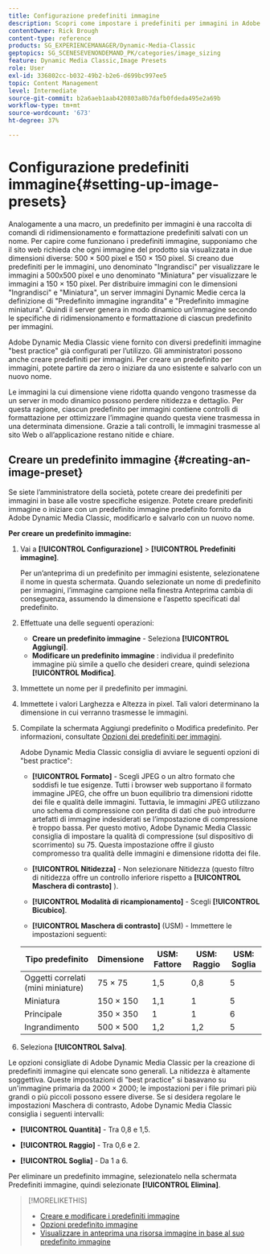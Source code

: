 ```yaml
---
title: Configurazione predefiniti immagine
description: Scopri come impostare i predefiniti per immagini in Adobe Dynamic Media Classic.
contentOwner: Rick Brough
content-type: reference
products: SG_EXPERIENCEMANAGER/Dynamic-Media-Classic
geptopics: SG_SCENESEVENONDEMAND_PK/categories/image_sizing
feature: Dynamic Media Classic,Image Presets
role: User
exl-id: 336802cc-b032-49b2-b2e6-d699bc997ee5
topic: Content Management
level: Intermediate
source-git-commit: b2a6aeb1aab420803a8b7dafb0fdeda495e2a69b
workflow-type: tm+mt
source-wordcount: '673'
ht-degree: 37%

---
```


# Configurazione predefiniti immagine{#setting-up-image-presets}

Analogamente a una macro, un predefinito per immagini è una raccolta di comandi di ridimensionamento e formattazione predefiniti salvati con un nome. Per capire come funzionano i predefiniti immagine, supponiamo che il sito web richieda che ogni immagine del prodotto sia visualizzata in due dimensioni diverse: 500 × 500 pixel e 150 × 150 pixel. Si creano due predefiniti per le immagini, uno denominato &quot;Ingrandisci&quot; per visualizzare le immagini a 500x500 pixel e uno denominato &quot;Miniatura&quot; per visualizzare le immagini a 150 × 150 pixel. Per distribuire immagini con le dimensioni &quot;Ingrandisci&quot; e &quot;Miniatura&quot;, un server immagini Dynamic Medie cerca la definizione di &quot;Predefinito immagine ingrandita&quot; e &quot;Predefinito immagine miniatura&quot;. Quindi il server genera in modo dinamico un’immagine secondo le specifiche di ridimensionamento e formattazione di ciascun predefinito per immagini.

Adobe Dynamic Media Classic viene fornito con diversi predefiniti immagine &quot;best practice&quot; già configurati per l’utilizzo. Gli amministratori possono anche creare predefiniti per immagini. Per creare un predefinito per immagini, potete partire da zero o iniziare da uno esistente e salvarlo con un nuovo nome.

Le immagini la cui dimensione viene ridotta quando vengono trasmesse da un server in modo dinamico possono perdere nitidezza e dettaglio. Per questa ragione, ciascun predefinito per immagini contiene controlli di formattazione per ottimizzare l’immagine quando questa viene trasmessa in una determinata dimensione. Grazie a tali controlli, le immagini trasmesse al sito Web o all’applicazione restano nitide e chiare.

## Creare un predefinito immagine {#creating-an-image-preset}

Se siete l’amministratore della società, potete creare dei predefiniti per immagini in base alle vostre specifiche esigenze. Potete creare predefiniti immagine o iniziare con un predefinito immagine predefinito fornito da Adobe Dynamic Media Classic, modificarlo e salvarlo con un nuovo nome.

**Per creare un predefinito immagine:**

1. Vai a **[!UICONTROL Configurazione]** > **[!UICONTROL Predefiniti immagine]**.

   Per un’anteprima di un predefinito per immagini esistente, selezionatene il nome in questa schermata. Quando selezionate un nome di predefinito per immagini, l’immagine campione nella finestra Anteprima cambia di conseguenza, assumendo la dimensione e l’aspetto specificati dal predefinito.

1. Effettuate una delle seguenti operazioni:

   * **Creare un predefinito immagine** - Seleziona **[!UICONTROL Aggiungi]**.
   * **Modificare un predefinito immagine** : individua il predefinito immagine più simile a quello che desideri creare, quindi seleziona **[!UICONTROL Modifica]**.

1. Immettete un nome per il predefinito per immagini.
1. Immettete i valori Larghezza e Altezza in pixel. Tali valori determinano la dimensione in cui verranno trasmesse le immagini.
1. Compilate la schermata Aggiungi predefinito o Modifica predefinito. Per informazioni, consultate [Opzioni dei predefiniti per immagini](application-setup.md#image_preset_options).

   Adobe Dynamic Media Classic consiglia di avviare le seguenti opzioni di &quot;best practice&quot;:

   * **[!UICONTROL Formato]** - Scegli JPEG o un altro formato che soddisfi le tue esigenze. Tutti i browser web supportano il formato immagine JPEG, che offre un buon equilibrio tra dimensioni ridotte dei file e qualità delle immagini. Tuttavia, le immagini JPEG utilizzano uno schema di compressione con perdita di dati che può introdurre artefatti di immagine indesiderati se l’impostazione di compressione è troppo bassa. Per questo motivo, Adobe Dynamic Media Classic consiglia di impostare la qualità di compressione (sul dispositivo di scorrimento) su 75. Questa impostazione offre il giusto compromesso tra qualità delle immagini e dimensione ridotta dei file.

   * **[!UICONTROL Nitidezza]** - Non selezionare Nitidezza (questo filtro di nitidezza offre un controllo inferiore rispetto a **[!UICONTROL Maschera di contrasto]** ).

   * **[!UICONTROL Modalità di ricampionamento]** - Scegli **[!UICONTROL Bicubico]**.

   * **[!UICONTROL Maschera di contrasto]** (USM) - Immettere le impostazioni seguenti:

   | Tipo predefinito | Dimensione | USM: Fattore | USM: Raggio | USM: Soglia |
   | --- | --- | --- | --- | --- |
   | Oggetti correlati (mini miniature) | 75 × 75 | 1,5 | 0,8 | 5 |
   | Miniatura | 150 × 150 | 1,1 | 1 | 5 |
   | Principale | 350 × 350 | 1 | 1 | 6 |
   | Ingrandimento | 500 × 500 | 1,2 | 1,2 | 5 |

1. Seleziona **[!UICONTROL Salva]**.

Le opzioni consigliate di Adobe Dynamic Media Classic per la creazione di predefiniti immagine qui elencate sono generali. La nitidezza è altamente soggettiva. Queste impostazioni di &quot;best practice&quot; si basavano su un&#39;immagine primaria da 2000 × 2000; le impostazioni per i file primari più grandi o più piccoli possono essere diverse. Se si desidera regolare le impostazioni Maschera di contrasto, Adobe Dynamic Media Classic consiglia i seguenti intervalli:

* **[!UICONTROL Quantità]** - Tra 0,8 e 1,5.

* **[!UICONTROL Raggio]** - Tra 0,6 e 2.

* **[!UICONTROL Soglia]** - Da 1 a 6.

Per eliminare un predefinito immagine, selezionatelo nella schermata Predefiniti immagine, quindi selezionate **[!UICONTROL Elimina]**.

>[!MORELIKETHIS]
>
>* [Creare e modificare i predefiniti immagine](application-setup.md#creating_and_editing_image_presets)
>* [Opzioni predefinito immagine](application-setup.md#image_preset_options)
>* [Visualizzare in anteprima una risorsa immagine in base al suo predefinito immagine](previewing-asset.md#previewing_an_image_asset_based_on_its_image_preset)
